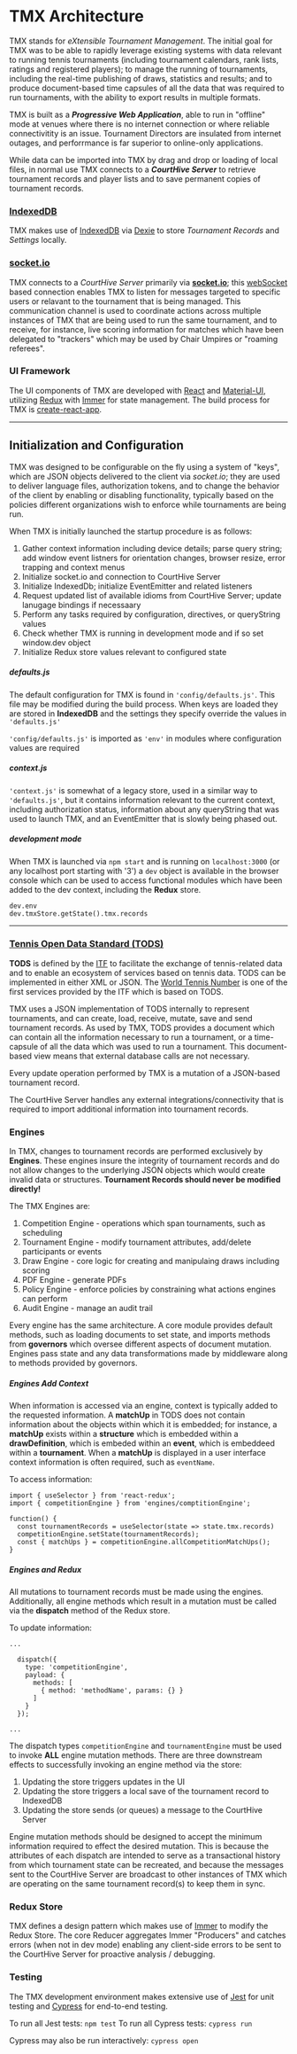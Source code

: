 # TMX Architecture
TMX stands for *eXtensible Tournament Management*.  The initial goal for TMX was to be able to rapidly leverage existing systems with data relevant to running tennis tournaments (including tournament calendars, rank lists, ratings and registered players); to manage the running of tournaments, including the real-time publishing of draws, statistics and results; and to produce document-based time capsules of all the data that was required to run tournaments, with the ability to export results in multiple formats.

TMX is built as a ***Progressive Web Application***, able to run in "offline" mode at venues where there is no internet connection or where reliable connectivitity is an issue.  Tournament Directors are insulated from internet outages, and perforrmance is far superior to online-only applications.

While data can be imported into TMX by drag and drop or loading of local files, in normal use TMX connects to a ***CourtHive Server*** to retrieve tournament records and player lists and to save permanent copies of tournament records.  

### [IndexedDB](https://www.w3.org/TR/IndexedDB/)
TMX makes use of [IndexedDB](https://javascript.info/indexeddb) via [Dexie](https://dexie.org/) to store *Tournament Records* and *Settings* locally.

### [socket.io](https://socket.io/)
TMX connects to a *CourtHive Server* primarily via **[socket.io](https://socket.io)**; this [webSocket](https://javascript.info/websocket) based connection enables TMX to listen for messages targeted to specific users or relavant to the tournament that is being managed.  This communication channel is used to coordinate actions across multiple instances of TMX that are being used to run the same tournament, and to receive, for instance, live scoring information for matches which have been delegated to "trackers" which may be used by Chair Umpires or "roaming referees".

### UI Framework
The UI components of TMX are developed with [React](https://reactjs.org/) and [Material-UI](https://material-ui.com/), utilizing [Redux](https://redux.js.org/) with [Immer](https://immerjs.github.io/immer/docs/introduction) for state management.  The build process for TMX is [create-react-app](https://reactjs.org/docs/create-a-new-react-app.html).

*****

## Initialization and Configuration
TMX was designed to be configurable on the fly using a system of "keys", which are JSON objects delivered to the client via *socket.io*; they are used to deliver language files, authorization tokens, and to change the behavior of the client by enabling or disabling functionality, typically based on the policies different organizations wish to enforce while tournaments are being run.

When TMX is initially launched the startup procedure is as follows:

1. Gather context information including device details; parse query string; add window event listners for orientation changes, browser resize, error trapping and context menus
2. Initialize socket.io and connection to CourtHive Server
3. Initialize IndexedDb; initialize EventEmitter and related listeners
4. Request updated list of available idioms from CourtHive Server; update lanugage bindings if necessaary
5. Perform any tasks required by configuration, directives, or queryString values
6. Check whether TMX is running in development mode and if so set window.dev object
7. Initialize Redux store values relevant to configured state

##### defaults.js
The default configuration for TMX is found in `'config/defaults.js'`. This file may be modified during the build process.  When keys are loaded they are stored in **IndexedDB** and the settings they specify override the values in `'defaults.js'`

 `'config/defaults.js'` is imported as `'env'` in modules where configuration values are required

##### context.js
`'context.js'` is somewhat of a legacy store, used in a similar way to `'defaults.js'`, but it contains information relevant to the current context, including authorization status, information about any queryString that was used to launch TMX, and an EventEmitter that is slowly being phased out.

##### development mode
When TMX is launched via `npm start` and is running on `localhost:3000` (or any localhost port starting with '3') a `dev` object is available in the browser console which can be used to access functional modules which have been added to the dev context, including the **Redux** store.

```
dev.env
dev.tmxStore.getState().tmx.records
```

*****

### [Tennis Open Data Standard (TODS)](https://itftennis.atlassian.net/wiki/spaces/TODS/overview)
**TODS** is defined by the [ITF](https://www.itftennis.com/en/) to facilitate the exchange of tennis-related data and to enable an ecosystem of services based on tennis data. TODS can be implemented in either XML or JSON. The [World Tennis Number](https://www.worldtennisnumber.com/) is one of the first services provided by the ITF which is based on TODS. 

TMX uses a JSON implementation of TODS internally to represent tournaments, and can create, load, receive, mutate, save and send tournament records.  As used by TMX, TODS provides a document which can contain all the information necessary to run a tournament, or a time-capsule of all the data which was used to run a tournament. This document-based view means that external database calls are not necessary.  

Every update operation performed by TMX is a mutation of a JSON-based tournament record.

The CourtHive Server handles any external integrations/connectivity that is required to import additional information into tournament records.

### Engines
In TMX, changes to tournament records are performed exclusively by **Engines**.  These engines insure the integrity of tournament records and do not allow changes to the underlying JSON objects which would create invalid data or structures. **Tournament Records should never be modified directly!**

The TMX Engines are:

1. Competition Engine - operations which span tournaments, such as scheduling
2. Tournament Engine - modify tournament attributes, add/delete participants or events
3. Draw Engine - core logic for creating and manipulaing draws including scoring
4. PDF Engine - generate PDFs
5. Policy Engine - enforce policies by constraining what actions engines can perform
6. Audit Engine - manage an audit trail

Every engine has the same architecture.  A core module provides default methods, such as loading documents to set state, and imports methods from **governors** which oversee different aspects of document mutation.  Engines pass state and any data transformations made by middleware along to methods provided by governors.

##### Engines Add Context
When information is accessed via an engine, context is typically added to the requested information. A **matchUp** in TODS does not contain information about the objects within which it is embedded; for instance, a **matchUp** exists within a **structure** which is embedded within a **drawDefinition**, which is embeded within an **event**, which is embeddeed within a **tournament**. When a **matchUp** is displayed in a user interface context information is often required, such as `eventName`.

To access information:
```
import { useSelector } from 'react-redux';
import { competitionEngine } from 'engines/comptitionEngine';

function() {
  const tournamentRecords = useSelector(state => state.tmx.records)
  competitionEngine.setState(tournamentRecords);
  const { matchUps } = competitionEngine.allCompetitionMatchUps();
}
```

##### Engines and Redux
All mutations to tournament records must be made using the engines.  Additionally, all engine methods which result in a mutation must be called via the **dispatch** method of the Redux store.  

To update information:
```
...

  dispatch({
    type: 'competitionEngine',
    payload: {
      methods: [
        { method: 'methodName', params: {} }
      ]
    }
  });

...
```

The dispatch types `competitionEngine` and `tournamentEngine` must be used to invoke **ALL** engine mutation methods.  There are three downstream effects to successfully invoking an engine method via the store:

1. Updating the store triggers updates in the UI
2. Updating the store triggers a local save of the tournament record to IndexedDB
3. Updating the store sends (or queues) a message to the CourtHive Server

Engine mutation methods should be designed to accept the minimum information required to effect the desired mutation.  This is because the attributes of each dispatch are intended to serve as a transactional history from which tournament state can be recreated, and because the messages sent to the CourtHive Server are broadcast to other instances of TMX which are operating on the same tournament record(s) to keep them in sync.

### Redux Store

TMX defines a design pattern which makes use of [Immer](https://immerjs.github.io/immer/docs/introduction) to modify the Redux Store. The core Reducer aggregates Immer "Producers" and catches errors (when not in dev mode) enabling any client-side errors to be sent to the CourtHive Server for proactive analysis / debugging.

### Testing

The TMX development environment makes extensive use of [Jest](https://jestjs.io/) for unit testing and [Cypress](https://www.cypress.io/) for end-to-end testing.

To run all Jest tests: `npm test`
To run all Cypress tests: `cypress run`

Cypress may also be run interactively: `cypress open`
